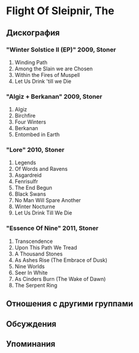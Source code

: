 # Flight Of Sleipnir, The



## Дискография

### "Winter Solstice II (EP)" 2009, Stoner

1. Winding Path
2. Among the Slain we are Chosen
3. Within the Fires of Muspell
4. Let Us Drink 'till we Die

### "Algiz + Berkanan" 2009, Stoner

1. Algiz
2. Birchfire
3. Four Winters
4. Berkanan
5. Entombed in Earth

### "Lore" 2010, Stoner

1. Legends
2. Of Words and Ravens
3. Asgardreid
4. Fenrisulfr
5. The End Begun
6. Black Swans
7. No Man Will Spare Another
8. Winter Nocturne
9. Let Us Drink Till We Die

### "Essence Of Nine" 2011, Stoner

1. Transcendence
2. Upon This Path We Tread
3. A Thousand Stones
4. As Ashes Rise (The Embrace of Dusk)
5. Nine Worlds
6. Seer In White
7. As Cinders Burn (The Wake of Dawn)
8. The Serpent Ring



## Отношения с другими группами


## Обсуждения


## Упоминания

